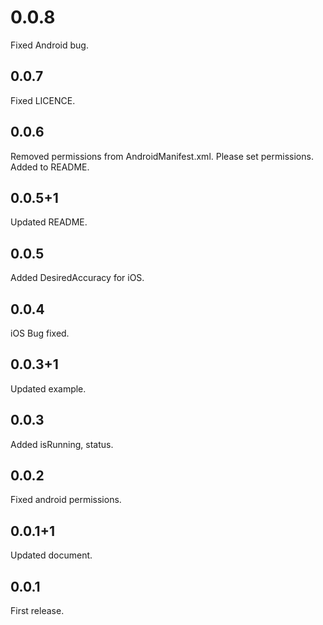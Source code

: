 # 0.0.8
Fixed Android bug.

## 0.0.7
Fixed LICENCE.

## 0.0.6
Removed permissions from AndroidManifest.xml. Please set permissions. Added to README.

## 0.0.5+1
Updated README.

## 0.0.5
Added DesiredAccuracy for iOS.

## 0.0.4
iOS Bug fixed.

## 0.0.3+1
Updated example.

## 0.0.3
Added isRunning, status.

## 0.0.2
Fixed android permissions.

## 0.0.1+1
Updated document.

## 0.0.1
First release.
